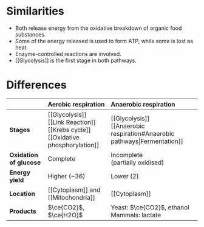 # Similarities
- Both release energy from the oxidative breakdown of organic food substances.
- Some of the energy released is used to form ATP, while some is lost as heat.
- Enzyme-controlled reactions are involved.
- [[Glycolysis]] is the first stage in both pathways.

# Differences
| | Aerobic respiration | Anaerobic respiration |
| :--- | :--- | :--- |
| **Stages** | [[Glycolysis]]<br>[[Link Reaction]]<br>[[Krebs cycle]]<br>[[Oxidative phosphorylation]] | [[Glycolysis]]<br>[[Anaerobic respiration#Anaerobic pathways\|Fermentation]] |
| **Oxidation of glucose** | Complete | Incomplete<br>(partially oxidised) |
| **Energy yield** | Higher (~36) | Lower (2) |
| **Location** | [[Cytoplasm]] and [[Mitochondria]] | [[Cytoplasm]] |
| **Products** | $\ce{CO2}$, $\ce{H2O}$ | Yeast: $\ce{CO2}$, ethanol<br>Mammals: lactate |
